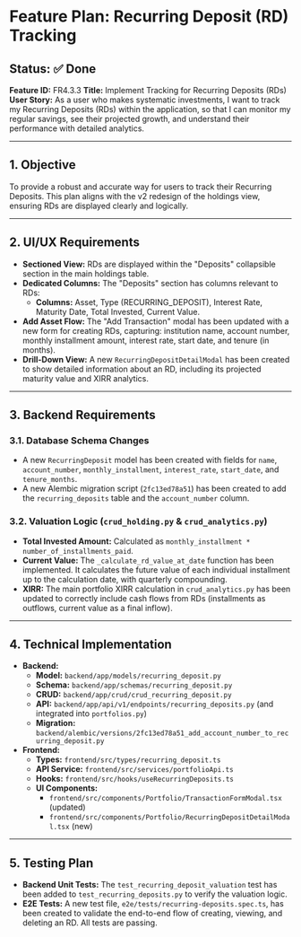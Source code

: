 # Feature Plan: Recurring Deposit (RD) Tracking

**Status: ✅ Done**
---
**Feature ID:** FR4.3.3
**Title:** Implement Tracking for Recurring Deposits (RDs)
**User Story:** As a user who makes systematic investments, I want to track my Recurring Deposits (RDs) within the application, so that I can monitor my regular savings, see their projected growth, and understand their performance with detailed analytics.

---

## 1. Objective

To provide a robust and accurate way for users to track their Recurring Deposits. This plan aligns with the v2 redesign of the holdings view, ensuring RDs are displayed clearly and logically.

---

## 2. UI/UX Requirements

*   **Sectioned View:** RDs are displayed within the "Deposits" collapsible section in the main holdings table.
*   **Dedicated Columns:** The "Deposits" section has columns relevant to RDs:
    *   **Columns:** Asset, Type (RECURRING_DEPOSIT), Interest Rate, Maturity Date, Total Invested, Current Value.
*   **Add Asset Flow:** The "Add Transaction" modal has been updated with a new form for creating RDs, capturing: institution name, account number, monthly installment amount, interest rate, start date, and tenure (in months).
*   **Drill-Down View:** A new `RecurringDepositDetailModal` has been created to show detailed information about an RD, including its projected maturity value and XIRR analytics.

---

## 3. Backend Requirements

### 3.1. Database Schema Changes

*   A new `RecurringDeposit` model has been created with fields for `name`, `account_number`, `monthly_installment`, `interest_rate`, `start_date`, and `tenure_months`.
*   A new Alembic migration script (`2fc13ed78a51`) has been created to add the `recurring_deposits` table and the `account_number` column.

### 3.2. Valuation Logic (`crud_holding.py` & `crud_analytics.py`)

*   **Total Invested Amount:** Calculated as `monthly_installment * number_of_installments_paid`.
*   **Current Value:** The `_calculate_rd_value_at_date` function has been implemented. It calculates the future value of each individual installment up to the calculation date, with quarterly compounding.
*   **XIRR:** The main portfolio XIRR calculation in `crud_analytics.py` has been updated to correctly include cash flows from RDs (installments as outflows, current value as a final inflow).

---

## 4. Technical Implementation

*   **Backend:**
    *   **Model:** `backend/app/models/recurring_deposit.py`
    *   **Schema:** `backend/app/schemas/recurring_deposit.py`
    *   **CRUD:** `backend/app/crud/crud_recurring_deposit.py`
    *   **API:** `backend/app/api/v1/endpoints/recurring_deposits.py` (and integrated into `portfolios.py`)
    *   **Migration:** `backend/alembic/versions/2fc13ed78a51_add_account_number_to_recurring_deposit.py`
*   **Frontend:**
    *   **Types:** `frontend/src/types/recurring_deposit.ts`
    *   **API Service:** `frontend/src/services/portfolioApi.ts`
    *   **Hooks:** `frontend/src/hooks/useRecurringDeposits.ts`
    *   **UI Components:**
        *   `frontend/src/components/Portfolio/TransactionFormModal.tsx` (updated)
        *   `frontend/src/components/Portfolio/RecurringDepositDetailModal.tsx` (new)

---

## 5. Testing Plan

*   **Backend Unit Tests:** The `test_recurring_deposit_valuation` test has been added to `test_recurring_deposits.py` to verify the valuation logic.
*   **E2E Tests:** A new test file, `e2e/tests/recurring-deposits.spec.ts`, has been created to validate the end-to-end flow of creating, viewing, and deleting an RD. All tests are passing.
